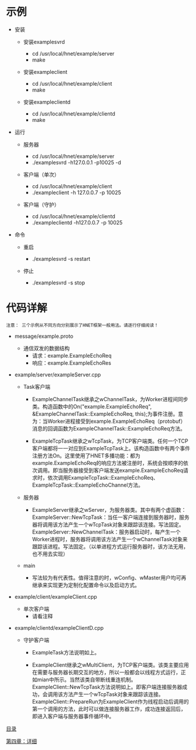 # 示例

* 安装
    * 安装examplesvrd
        * cd /usr/local/hnet/example/server
        * make

    * 安装exampleclient
        * cd /usr/local/hnet/example/client
        * make

    * 安装exampleclientd
        * cd /usr/local/hnet/example/clientd
        * make

* 运行
    * 服务器
        * cd /usr/local/hnet/example/server
        * ./examplesvrd -h127.0.0.1 -p10025 -d

    * 客户端（单次）
        * cd /usr/local/hnet/example/client
        * ./exampleclient -h 127.0.0.7 -p 10025

    * 客户端（守护）
        * cd /usr/local/hnet/example/clientd
        * ./exampleclientd -h127.0.0.7 -p 10025

* 命令
    * 重启
        * ./examplesvrd -s restart

    * 停止
        * ./examplesvrd -s stop

# 代码详解

```
注意： 三个示例从不同方向分别展示了HNET框架一般用法。请逐行仔细阅读！
```

* message/example.proto
    * 通信双发的数据结构
        * 请求：example.ExampleEchoReq
        * 响应：example.ExampleEchoRes

* example/server/exampleServer.cpp
    * Task客户端
        * ExampleChannelTask继承之wChannelTask，为Worker进程间同步类。构造函数中的On("example.ExampleEchoReq", &ExampleChannelTask::ExampleEchoReq, this);为事件注册。意为：当Worker进程接受到example.ExampleEchoReq（protobuf）消息的回调函数为ExampleChannelTask::ExampleEchoReq方法。

        * ExampleTcpTask继承之wTcpTask，为TCP客户端类。任何一个TCP客户端都将一一对应到ExampleTcpTask上。该构造函数中有两个事件注册方法On。这里使用了HNET多播功能：都为example.ExampleEchoReq的响应方法被注册时，系统会按顺序的依次调用。即当服务器接受到客户端发送example.ExampleEchoReq请求时，依次调用ExampleTcpTask::ExampleEchoReq、ExampleTcpTask::ExampleEchoChannel方法。

    * 服务器
        * ExampleServer继承之wServer，为服务器类。其中有两个虚函数：
            ExampleServer::NewTcpTask：当任一客户端连接到服务器时，服务器将调用该方法产生一个wTcpTask对象来跟踪该连接。写法固定。
            ExampleServer::NewChannelTask：服务器启动时，每产生一个Worker进程时，服务器将调用该方法产生一个wChannelTask对象来跟踪该进程。写法固定。（以单进程方式运行服务器时，该方法无用，也不用去实现）

    * main
        * 写法较为有代表性。值得注意的时，wConfig、wMaster用户均可再继承来实现更为定制化配置命令以及启动方式。

* example/client/exampleClient.cpp
    * 单次客户端
        * 请看注释

* example/clientd/exampleClientD.cpp
    * 守护客户端
        * ExampleTask方法说明如上。

        * ExampleClient继承之wMultiClient，为TCP客户端类。该类主要应用在需要与服务器长期交互的地方，所以一般都会以线程方式运行，正如mian中所示。当然该类自带断线重连机制。
            ExampleClient::NewTcpTask方法说明如上。即客户端连接服务器成功，会调用该方法产生一个wTcpTask对象来跟踪该连接。
            ExampleClient::PrepareRun为ExampleClient作为线程启动后调用的第一个调用的方法，此时可以做连接服务器工作，成功连接返回后，即进入客户端与服务器事件循环中。

[目录](../SUMMARY.md)

[第四章：详细](../instructions/README.md)

